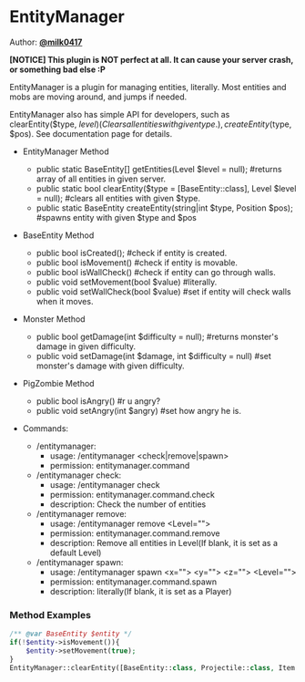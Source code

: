 # EntityManager  

Author: **[@milk0417](https://github.com/milk0417)**  

**[NOTICE] This plugin is NOT perfect at all. It can cause your server crash, or something bad else :P**  
  
EntityManager is a plugin for managing entities, literally. Most entities and mobs are moving around, and jumps if needed.
  
EntityManager also has simple API for developers, such as clearEntity($type, $level) (Clears all entities with given type.), createEntity($type, $pos). See documentation page for details.

* EntityManager Method
  * public static BaseEntity[] getEntities(Level $level = null); #returns array of all entities in given server.
  * public static bool clearEntity($type = [BaseEntity::class], Level $level = null); #clears all entities with given $type.
  * public static BaseEntity createEntity(string|int $type, Position $pos); #spawns entity with given $type and $pos
* BaseEntity Method
  * public bool isCreated(); #check if entity is created.
  * public bool isMovement() #check if entity is movable.
  * public bool isWallCheck() #check if entity can go through walls.
  * public void setMovement(bool $value) #literally.
  * public void setWallCheck(bool $value) #set if entity will check walls when it moves.
* Monster Method
  * public bool getDamage(int $difficulty = null); #returns monster's damage in given difficulty.
  * public void setDamage(int $damage, int $difficulty = null) #set monster's damage with given difficulty.
* PigZombie Method
  * public bool isAngry() #r u angry?
  * public void setAngry(int $angry) #set how angry he is.

* Commands:
  * /entitymanager:
    * usage: /entitymanager <check|remove|spawn>
    * permission: entitymanager.command
  * /entitymanager check:
    * usage: /entitymanager check
    * permission: entitymanager.command.check
    * description: Check the number of entities
  * /entitymanager remove:
    * usage: /entitymanager remove <Level="">
    * permission: entitymanager.command.remove
    * description: Remove all entities in Level(If blank, it is set as a default Level)
  * /entitymanager spawn:
    * usage: /entitymanager spawn <type> <x=""> <y=""> <z=""> <Level="">
    * permission: entitymanager.command.spawn
    * description: literally(If blank, it is set as a Player)

### Method Examples
``` php
/** @var BaseEntity $entity */
if(!$entity->isMovement()){
    $entity->setMovement(true);
}
EntityManager::clearEntity([BaseEntity::class, Projectile::class, Item::class]);
```
